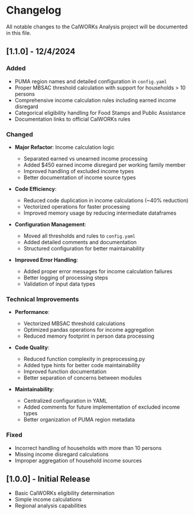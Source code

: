 # Changelog

All notable changes to the CalWORKs Analysis project will be documented in this file.

## [1.1.0] - 12/4/2024

### Added
- PUMA region names and detailed configuration in `config.yaml`
- Proper MBSAC threshold calculation with support for households > 10 persons
- Comprehensive income calculation rules including earned income disregard
- Categorical eligibility handling for Food Stamps and Public Assistance
- Documentation links to official CalWORKs rules

### Changed
- **Major Refactor**: Income calculation logic
  - Separated earned vs unearned income processing
  - Added $450 earned income disregard per working family member
  - Improved handling of excluded income types
  - Better documentation of income source types

- **Code Efficiency**:
  - Reduced code duplication in income calculations (~40% reduction)
  - Vectorized operations for faster processing
  - Improved memory usage by reducing intermediate dataframes

- **Configuration Management**:
  - Moved all thresholds and rules to `config.yaml`
  - Added detailed comments and documentation
  - Structured configuration for better maintainability

- **Improved Error Handling**:
  - Added proper error messages for income calculation failures
  - Better logging of processing steps
  - Validation of input data types

### Technical Improvements
- **Performance**:
  - Vectorized MBSAC threshold calculations
  - Optimized pandas operations for income aggregation
  - Reduced memory footprint in person data processing

- **Code Quality**:
  - Reduced function complexity in preprocessing.py
  - Added type hints for better code maintainability
  - Improved function documentation
  - Better separation of concerns between modules

- **Maintainability**:
  - Centralized configuration in YAML
  - Added comments for future implementation of excluded income types
  - Better organization of PUMA region metadata

### Fixed
- Incorrect handling of households with more than 10 persons
- Missing income disregard calculations
- Improper aggregation of household income sources

## [1.0.0] - Initial Release

- Basic CalWORKs eligibility determination
- Simple income calculations
- Regional analysis capabilities 